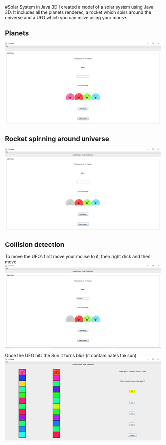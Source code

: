 #Solar System in Java 3D
I created a model of a solar system using Java 3D. It includes all the planets rendered, a rocket which spins around the universe and a UFO which you can move using your mouse.

## Planets
![Image of Planet ](https://github.com/mh453/11-Fun/blob/master/welcomescreen-11%2B.PNG)

## Rocket spinning around universe
![Image of rocket ](https://github.com/mh453/11-Fun/blob/master/enterName-11%2B.PNG)

## Collision detection 
To move the UFOs first move your mouse to it, then right click and then move
![Image of UFO ](https://github.com/mh453/11-Fun/blob/master/enterName2-11%2B.PNG)

Once the UFO hits the Sun it turns blue (it contaminates the sun)
![Image of UFO](https://github.com/mh453/11-Fun/blob/master/playingScreen-11%2B.PNG)
